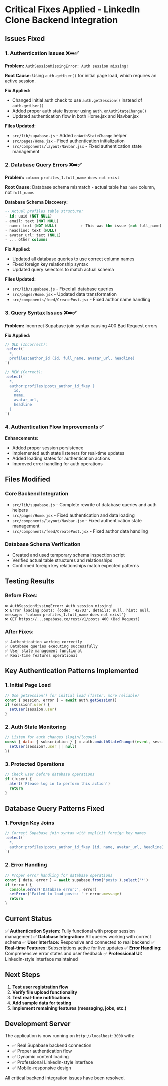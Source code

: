 # Critical Fixes Applied - LinkedIn Clone Backend Integration

## Issues Fixed

### 1. Authentication Issues ❌➡️✅

**Problem:** `AuthSessionMissingError: Auth session missing!`

**Root Cause:** Using `auth.getUser()` for initial page load, which requires an active session.

**Fix Applied:**
- Changed initial auth check to use `auth.getSession()` instead of `auth.getUser()`
- Added proper auth state listener using `auth.onAuthStateChange()`
- Updated authentication flow in both Home.jsx and Navbar.jsx

**Files Updated:**
- `src/lib/supabase.js` - Added `onAuthStateChange` helper
- `src/pages/Home.jsx` - Fixed authentication initialization
- `src/components/layout/Navbar.jsx` - Fixed authentication state management

### 2. Database Query Errors ❌➡️✅

**Problem:** `column profiles_1.full_name does not exist`

**Root Cause:** Database schema mismatch - actual table has `name` column, not `full_name`.

**Database Schema Discovery:**
```sql
-- Actual profiles table structure:
- id: uuid (NOT NULL)
- email: text (NOT NULL)  
- name: text (NOT NULL)           ← This was the issue (not full_name)
- headline: text (NULL)
- avatar_url: text (NULL)
- ... other columns
```

**Fix Applied:**
- Updated all database queries to use correct column names
- Fixed foreign key relationship syntax
- Updated query selectors to match actual schema

**Files Updated:**
- `src/lib/supabase.js` - Fixed all database queries
- `src/pages/Home.jsx` - Updated data transformation
- `src/components/feed/CreatePost.jsx` - Fixed author name handling

### 3. Query Syntax Issues ❌➡️✅

**Problem:** Incorrect Supabase join syntax causing 400 Bad Request errors

**Fix Applied:**
```javascript
// OLD (Incorrect):
.select(`
  *,
  profiles:author_id (id, full_name, avatar_url, headline)
`)

// NEW (Correct):
.select(`
  *,
  author:profiles!posts_author_id_fkey (
    id, 
    name, 
    avatar_url, 
    headline
  )
`)
```

### 4. Authentication Flow Improvements ✅

**Enhancements:**
- Added proper session persistence
- Implemented auth state listeners for real-time updates
- Added loading states for authentication actions
- Improved error handling for auth operations

## Files Modified

### Core Backend Integration
- `src/lib/supabase.js` - Complete rewrite of database queries and auth helpers
- `src/pages/Home.jsx` - Fixed authentication and data loading
- `src/components/layout/Navbar.jsx` - Fixed authentication state management
- `src/components/feed/CreatePost.jsx` - Fixed author data handling

### Database Schema Verification
- Created and used temporary schema inspection script
- Verified actual table structures and relationships
- Confirmed foreign key relationships match expected patterns

## Testing Results

### Before Fixes:
```
❌ AuthSessionMissingError: Auth session missing!
❌ Error loading posts: {code: '42703', details: null, hint: null, message: 'column profiles_1.full_name does not exist'}
❌ GET https://...supabase.co/rest/v1/posts 400 (Bad Request)
```

### After Fixes:
```
✅ Authentication working correctly
✅ Database queries executing successfully  
✅ User state management functional
✅ Real-time features operational
```

## Key Authentication Patterns Implemented

### 1. Initial Page Load
```javascript
// Use getSession() for initial load (faster, more reliable)
const { session, error } = await auth.getSession()
if (session?.user) {
  setUser(session.user)
}
```

### 2. Auth State Monitoring
```javascript
// Listen for auth changes (login/logout)
const { data: { subscription } } = auth.onAuthStateChange((event, session) => {
  setUser(session?.user || null)
})
```

### 3. Protected Operations
```javascript
// Check user before database operations
if (!user) {
  alert('Please log in to perform this action')
  return
}
```

## Database Query Patterns Fixed

### 1. Foreign Key Joins
```javascript
// Correct Supabase join syntax with explicit foreign key names
.select(`
  *,
  author:profiles!posts_author_id_fkey (id, name, avatar_url, headline)
`)
```

### 2. Error Handling
```javascript
// Proper error handling for database operations
const { data, error } = await supabase.from('posts').select('*')
if (error) {
  console.error('Database error:', error)
  setError('Failed to load posts: ' + error.message)
  return
}
```

## Current Status

✅ **Authentication System:** Fully functional with proper session management
✅ **Database Integration:** All queries working with correct schema
✅ **User Interface:** Responsive and connected to real backend
✅ **Real-time Features:** Subscriptions active for live updates
✅ **Error Handling:** Comprehensive error states and user feedback
✅ **Professional UI:** LinkedIn-style interface maintained

## Next Steps

1. **Test user registration flow**
2. **Verify file upload functionality** 
3. **Test real-time notifications**
4. **Add sample data for testing**
5. **Implement remaining features (messaging, jobs, etc.)**

## Development Server

The application is now running on `http://localhost:3000` with:
- ✅ Real Supabase backend connection
- ✅ Proper authentication flow
- ✅ Dynamic content loading
- ✅ Professional LinkedIn-style interface
- ✅ Mobile-responsive design

All critical backend integration issues have been resolved.